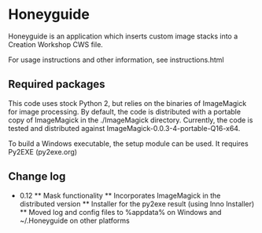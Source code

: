 # Honeyguide
Honeyguide is an application which inserts custom image stacks into a Creation Workshop CWS file.

For usage instructions and other information, see instructions.html

## Required packages
This code uses stock Python 2, but relies on the binaries of ImageMagick for image processing. By default, the code
is distributed with a portable copy of ImageMagick in the ./ImageMagick directory. Currently, the code is tested
and distributed against ImageMagick-0.0.3-4-portable-Q16-x64.

To build a Windows executable, the setup module can be used. It requires Py2EXE (py2exe.org)

## Change log
* 0.12
** Mask functionality
** Incorporates ImageMagick in the distributed version
** Installer for the py2exe result (using Inno Installer)
** Moved log and config files to %appdata% on Windows and ~/.Honeyguide on other platforms